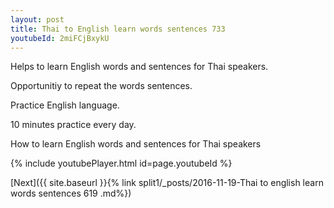 ```yaml
---
layout: post
title: Thai to English learn words sentences 733 
youtubeId: 2miFCjBxykU
---
```

 
 
Helps to learn English words and sentences for Thai speakers.

Opportunitiy to repeat the words sentences. 

Practice English language. 
 
10 minutes practice every day. 
 
How to learn English words and sentences for Thai speakers 
 
{% include youtubePlayer.html id=page.youtubeId %}
 
 
[Next]({{ site.baseurl }}{% link  split1/_posts/2016-11-19-Thai to english learn words sentences 619 .md%})
 
